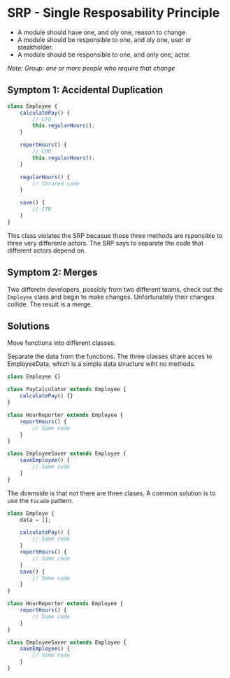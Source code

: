 # SRP - Single Resposability Principle

-   A module should have one, and oly one, reason to change.
-   A module should be responsible to one, and oly one, user or steakholder.
-   A module should be responsible to one, and only one, actor.

_Note: Group: one or more people who require that change_

## Symptom 1: Accidental Duplication

```js
class Employee {
    calculatePay() {
        // CFO
        this.regularHours();
    }

    reportHours() {
        // COO
        this.regularHours();
    }

    regularHours() {
        // Shrared code
    }

    save() {
        // CTO
    }
}
```

This class violates the SRP becasue those three methods are rsponsible to three very differente actors. The SRP says to separate the code that different actors depend on.

## Symptom 2: Merges

Two differetn developers, possibly from two different teams, check out the `Employee` class and begin to make changes. Unfortunately their changes collide. The result is a merge.

## Solutions

Move functions into different classes.

Separate the data from the functions. The three classes share acces to EmployeeData, which is a simple data structure wiht no methods.

```js
class Employee {}

class PayCalculator extends Employee {
    calculatePay() {}
}

class HourReporter extends Employee {
    reportHours() {
        // Some code
    }
}

class EmployeeSaver extends Employee {
    saveEmployee() {
        // Some code
    }
}
```

The downside is that not there are three clases. A common solution is to use the `Facade` pattern.

```js
class Employe {
    data = [];

    calculatePay() {
        // Some code
    }
    reportHours() {
        // Some code
    }
    save() {
        // Some code
    }
}

class HourReporter extends Employee {
    reportHours() {
        // Some code
    }
}

class EmployeeSaver extends Employee {
    saveEmployee() {
        // Some code
    }
}
```
